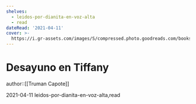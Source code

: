 ```yaml
---
shelves:
  - leidos-por-dianita-en-voz-alta
  - read
dateRead: '2021-04-11'
cover: >-
  https://i.gr-assets.com/images/S/compressed.photo.goodreads.com/books/1453065788l/28590977._SY475_.jpg
---
```

# Desayuno en Tiffany

author::[[Truman Capote]]

2021-04-11
leidos-por-dianita-en-voz-alta,read